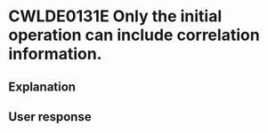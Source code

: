 # CWLDE0131E Only the initial operation can include correlation information.

## Explanation

## User response